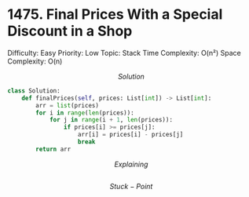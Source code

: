 # 1475. Final Prices With a Special Discount in a Shop

Difficulty: Easy
Priority: Low
Topic: Stack
Time Complexity: O(n²)
Space Complexity: O(n)

$$
Solution
$$

```python
class Solution:
    def finalPrices(self, prices: List[int]) -> List[int]:
        arr = list(prices)
        for i in range(len(prices)):
            for j in range(i + 1, len(prices)):
                if prices[i] >= prices[j]:
                    arr[i] = prices[i] - prices[j]
                    break
        return arr
```

$$
Explaining
$$

```

```

$$
Stuck-Point
$$

```

```